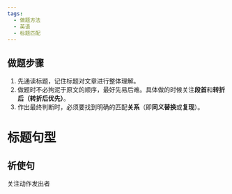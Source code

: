 ```yaml
---
tags:
  - 做题方法
  - 英语
  - 标题匹配
---
```

## 做题步骤

1. 先通读标题，记住标题对文章进行整体理解。
2. 做题时不必拘泥于原文的顺序，最好先易后难。具体做的时候关注**段首**和**转折后（转折后优先）**。
3. 作出最终判断时，必须要找到明确的匹配**关系**（即**同义替换**或**复现**）。

# 标题句型

## 祈使句

关注动作发出者